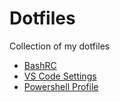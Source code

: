 # Dotfiles

Collection of my dotfiles

- [BashRC](.bashrc)
- [VS Code Settings](.vscode-settings.json)
- [Powershell Profile](.powershell.ps1)
